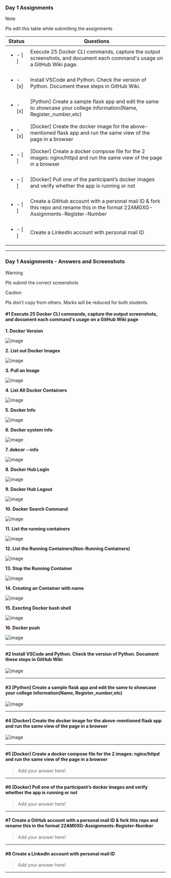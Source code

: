 ### Day 1 Assignments

> [!NOTE]
> Pls edit this table while submitting the assignments

| Status         | Questions     | 
|----------------|---------------|
| <ul><li>- [ ] </li></ul> | Execute 25 Docker CLI commands, capture the output screenshots, and document each command's usage on a GitHub Wiki page. |
| <ul><li>- [x] </li></ul> | Install VSCode and Python. Check the version of Python. Document these steps in GitHub Wiki. |
| <ul><li>- [x] </li></ul> | [Python] Create a sample flask app and edit the same to showcase your college information(Name, Register_number,etc) |
| <ul><li>- [x] </li></ul> | [Docker] Create the docker image for the above-mentioned flask app and run the same view of the page in a browser |
| <ul><li>- [ ] </li></ul> | [Docker] Create a docker compose file for the 2 images: nginx/httpd and run the same view of the page in a browser |
| <ul><li>- [ ] </li></ul> | [Docker] Pull one of the participant’s docker images and verify whether the app is running or not  |
| <ul><li>- [ ] </li></ul> | Create a GitHub account with a personal mail ID & fork this repo and rename this in the format 22AM0XG-Assignments-Register-Number  |
| <ul><li>- [ ] </li></ul> | Create a LinkedIn account with personal mail ID  |

***

### Day 1 Assignments - Answers and Screenshots

> [!WARNING]
> Pls submit the correct screenshots

> [!CAUTION]
> Pls don't copy from others. Marks will be reduced for both students

#### #1 Execute 25 Docker CLI commands, capture the output screenshots, and document each command's usage on a GitHub Wiki page

**1. Docker Version**

![image](https://github.com/user-attachments/assets/3bb63302-0e01-4f20-be58-1db4c1ada0c1)

**2. List out Docker Images**

![image](https://github.com/user-attachments/assets/6b3d7d68-4e40-42b7-900f-160a9f2606da)

**3. Pull an Image**

![image](https://github.com/user-attachments/assets/0d3e688c-c83f-4243-bc99-20b9f5aa8622)

**4. List All Docker Containers**

![image](https://github.com/user-attachments/assets/e3309ba9-d6db-4d2d-8f3c-e52e388f99d1)

**5. Docker Info**

![image](https://github.com/user-attachments/assets/0d52d972-896c-4e9b-8468-37e88d3778d1)

**6. Docker system info**

![image](https://github.com/user-attachments/assets/770a6d05-346a-4026-bf97-105a57f26d63)

**7. dokcer --info**

![image](https://github.com/user-attachments/assets/90b71ce7-f02f-4375-9e46-8a3aa0dd2825)


**8. Docker Hub Login**

![image](https://github.com/user-attachments/assets/837f7ce3-4559-4eb9-b678-173e392eb726)

**9. Docker Hub Logout**

![image](https://github.com/user-attachments/assets/ac694578-db48-40f3-a5c0-3d045a3a67dc)

**10. Docker Search Command**

![image](https://github.com/user-attachments/assets/40a0f017-10a5-492f-9e54-f658e86da436)

**11. List the running containers**

![image](https://github.com/user-attachments/assets/897e9824-c038-4d83-89ca-5cf943a7d811)

**12. List the Running Containers(Non-Running Containers)**

![image](https://github.com/user-attachments/assets/7fb09acf-79c3-4c6f-8d7f-3afad02aaec1)

**13. Stop the Running Container**

![image](https://github.com/user-attachments/assets/c02d6f26-7eb5-477e-874b-d3853c9726c5)

**14. Creating an Container with name**

![image](https://github.com/user-attachments/assets/808ef94a-0192-415c-8038-03d24e93769e)


**15. Execting Docker bash shell**

![image](https://github.com/user-attachments/assets/92c78e66-a179-4865-8246-31988a76dcdb)

**16. Docker push**

![image](https://github.com/user-attachments/assets/00c41438-9e1f-4b27-9fbc-1b7cd437ac66)


***

#### #2 Install VSCode and Python. Check the version of Python. Document these steps in GitHub Wiki

![image](https://github.com/user-attachments/assets/9d33e227-a595-4f38-a916-fabaa89bd1ff)


***

#### #3 [Python] Create a sample flask app and edit the same to showcase your college information(Name, Register_number,etc)

![image](https://github.com/user-attachments/assets/d862954a-0471-44a9-a874-41da46873908)


***

#### #4 [Docker] Create the docker image for the above-mentioned flask app and run the same view of the page in a browser

![image](https://github.com/user-attachments/assets/5c92543f-b933-4d23-9abe-67545c69fd34)


***

#### #5 [Docker] Create a docker compose file for the 2 images: nginx/httpd and run the same view of the page in a browser
> Add your answer here!

***

#### #6 [Docker] Pull one of the participant’s docker images and verify whether the app is running or not
> Add your answer here!

***

#### #7 Create a GitHub account with a personal mail ID & fork this repo and rename this in the format 22AM0XG-Assignments-Register-Number
> Add your answer here!

***

#### #8 Create a LinkedIn account with personal mail ID
> Add your answer here!

***

